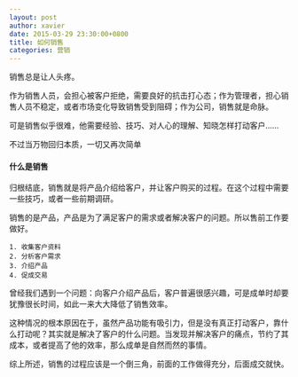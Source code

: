 ```yaml
---
layout: post
author: xavier
date: 2015-03-29 23:30:00+0800
title: 如何销售
categories: 营销
---
```


销售总是让人头疼。

作为销售人员，会担心被客户拒绝，需要良好的抗击打心态；作为管理者，担心销售人员不稳定，或者市场变化导致销售受到阻碍；作为公司，销售就是命脉。

可是销售似乎很难，他需要经验、技巧、对人心的理解、知晓怎样打动客户……

不过当万物回归本质，一切又再次简单

#### 什么是销售

归根结底，销售就是将产品介绍给客户，并让客户购买的过程。在这个过程中需要一些技巧，或者一些前期调研。

销售的是产品，产品是为了满足客户的需求或者解决客户的问题。所以售前工作要做好。

    1. 收集客户资料
    2. 分析客户需求
    3. 介绍产品
    4. 促成交易

曾经我们遇到一个问题：向客户介绍产品后，客户普遍很感兴趣，可是成单时却要犹豫很长时间，如此一来大大降低了销售效率。

这种情况的根本原因在于，虽然产品功能有吸引力，但是没有真正打动客户，靠什么打动呢？其实就是解决了客户的什么问题。当发现并解决客户的痛点，节约了其成本，或者提高了他的效率，那么成单是自然而然的事情。

综上所述，销售的过程应该是一个倒三角，前面的工作做得充分，后面成交就快。
